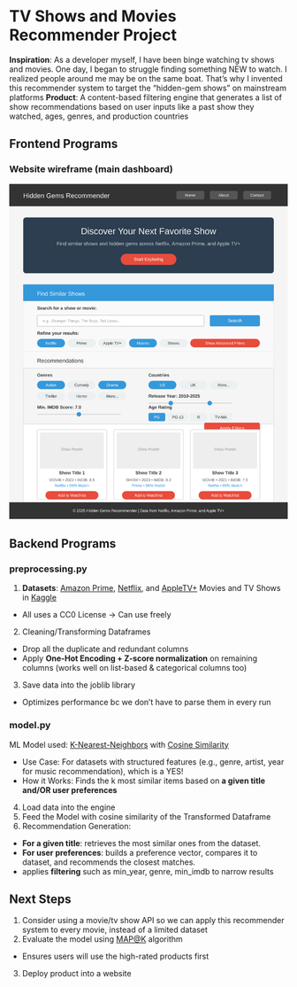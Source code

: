 # TV Shows and Movies Recommender Project

**Inspiration**: As a developer myself, I have been binge watching tv shows and movies. One day, I began to struggle finding something NEW to watch. I realized people around me may be on the same boat. That’s why I invented this recommender system to target the “hidden-gem shows” on mainstream platforms
**Product**: A content-based filtering engine that generates a list of show recommendations based on user inputs like a past show they watched, ages, genres, and production countries

## Frontend Programs

### Website wireframe (main dashboard)

<img src="website-wireframe.svg" alt="website wireframe"/>

## Backend Programs

### preprocessing.py

1. **Datasets**: [Amazon Prime](https://www.kaggle.com/datasets/dgoenrique/amazon-prime-movies-and-tv-shows), [Netflix](https://www.kaggle.com/datasets/dgoenrique/netflix-movies-and-tv-shows), and [AppleTV+](https://www.kaggle.com/datasets/dgoenrique/apple-tv-movies-and-tv-shows) Movies and TV Shows in [Kaggle](https://www.kaggle.com/code/dgoenrique/a-simple-movie-tv-show-recommendation-system)

- All uses a CC0 License → Can use freely

2. Cleaning/Transforming Dataframes

- Drop all the duplicate and redundant columns
- Apply **One-Hot Encoding + Z-score normalization** on remaining columns (works well on list-based & categorical columns too)

3. Save data into the joblib library

- Optimizes performance bc we don’t have to parse them in every run

### model.py

ML Model used: [K-Nearest-Neighbors](https://www.datacamp.com/tutorial/k-nearest-neighbor-classification-scikit-learn) with [Cosine Similarity](https://memgraph.com/blog/cosine-similarity-python-scikit-learn)

- Use Case: For datasets with structured features (e.g., genre, artist, year for music recommendation), which is a YES!
- How it Works: Finds the k most similar items based on **a given title and/OR user preferences**

4. Load data into the engine
5. Feed the Model with cosine similarity of the Transformed Dataframe
6. Recommendation Generation:

- **For a given title**: retrieves the most similar ones from the dataset.
- **For user preferences**: builds a preference vector, compares it to dataset, and recommends the closest matches.
- applies **filtering** such as min_year, genre, min_imdb to narrow results

## Next Steps

1. Consider using a movie/tv show API so we can apply this recommender system to every movie, instead of a limited dataset
2. Evaluate the model using [MAP@K](https://www.evidentlyai.com/ranking-metrics/mean-average-precision-map#mean-average-precision-map) algorithm

- Ensures users will use the high-rated products first

3. Deploy product into a website
